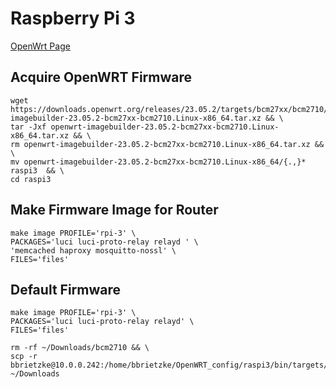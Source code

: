 # Raspberry Pi 3
[OpenWrt Page](https://downloads.openwrt.org/releases/23.05.2/targets/bcm27xx/bcm2710/)

## Acquire OpenWRT Firmware
```
wget https://downloads.openwrt.org/releases/23.05.2/targets/bcm27xx/bcm2710/openwrt-imagebuilder-23.05.2-bcm27xx-bcm2710.Linux-x86_64.tar.xz && \
tar -Jxf openwrt-imagebuilder-23.05.2-bcm27xx-bcm2710.Linux-x86_64.tar.xz && \
rm openwrt-imagebuilder-23.05.2-bcm27xx-bcm2710.Linux-x86_64.tar.xz && \
mv openwrt-imagebuilder-23.05.2-bcm27xx-bcm2710.Linux-x86_64/{.,}* raspi3  && \
cd raspi3
```

## Make Firmware Image for Router
```
make image PROFILE='rpi-3' \
PACKAGES='luci luci-proto-relay relayd ' \ 
'memcached haproxy mosquitto-nossl' \
FILES='files'
```

## Default Firmware
```
make image PROFILE='rpi-3' \
PACKAGES='luci luci-proto-relay relayd' \
FILES='files'
```

```
rm -rf ~/Downloads/bcm2710 && \
scp -r bbrietzke@10.0.0.242:/home/bbrietzke/OpenWRT_config/raspi3/bin/targets/bcm27xx/bcm2710 ~/Downloads
```
